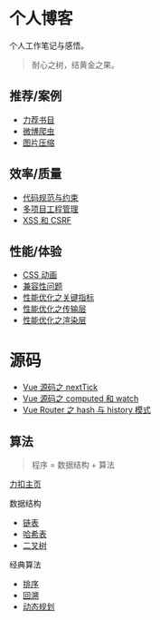 # 个人博客

个人工作笔记与感悟。

> 耐心之树，结黄金之果。

## 推荐/案例

- [力荐书目](./case/力荐书目.md)
- [微博爬虫](./case/微博爬虫.md)
- [图片压缩](./case/图片压缩.md)

## 效率/质量

- [代码规范与约束]()
- [多项目工程管理](./quality/多项目工程管理.md)
- [XSS 和 CSRF](./quality/XSS和CSRF.md)

## 性能/体验

- [CSS 动画](./experience/CSS动画.md)
- [兼容性问题](./experience/兼容性问题.md)
- [性能优化之关键指标](./experience/性能优化之关键指标.md)
- [性能优化之传输层](./experience/性能优化之传输层.md)
- [性能优化之渲染层](./experience/性能优化之渲染层.md)

# 源码

- [Vue 源码之 nextTick](./source/nextTick.md)
- [Vue 源码之 computed 和 watch](./source/computed和watch.md)
- [Vue Router 之 hash 与 history 模式](./source/hash与history模式.md)

## 算法

> 程序 = 数据结构 + 算法

[力扣主页](https://leetcode-cn.com/u/zhoulei1995/)

数据结构

- [链表](./algorithm/linked-list.md)
- [哈希表](./algorithm/hashtable.md)
- [二叉树](./algorithm/binary-tree.md)

经典算法
- [排序](./algorithm/sort.md)
- [回溯](./algorithm/backtracking.md)
- [动态规划](./algorithm/dynamic-programming.md)
